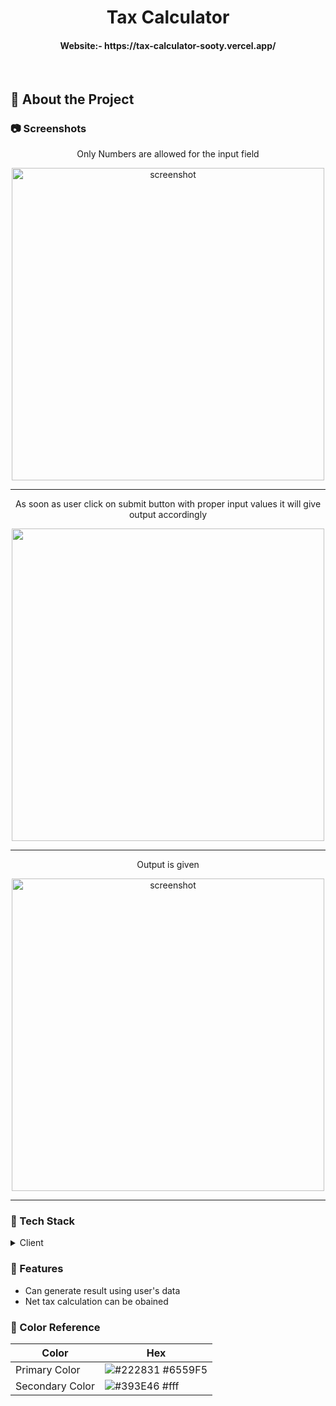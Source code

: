 <div align="center">
  <h1>Tax Calculator</h1>
  <h4>Website:- https://tax-calculator-sooty.vercel.app/</h4>
</div>
<br />
  
<!-- About the Project -->
## :star2: About the Project


<!-- Screenshots -->
### :camera: Screenshots

<div align="center"> 
  <p>Only Numbers are allowed for the input field</p>
  
 
  <img src="https://i.imgur.com/YLsn0ro.png" alt="screenshot" width="500"  /> <br/>
</div>
 <hr/>
<div align="center"> 
  <p>As soon as user click on submit button with proper input values it will give output accordingly</p>
  <img src="https://i.imgur.com/uvw2JBK.png"  width="500"/>
  <br/>
</div>
 <hr/>
<div align="center"> 
  <p>Output is given</p>
  <img src="https://i.imgur.com/piOpNqV.png" alt="screenshot"  width="500"/><br/>
</div> <hr/>

<!-- TechStack -->
### :space_invader: Tech Stack

<details>
  <summary>Client</summary>
  <ul>
    <li><a href="https://html.com/">HTML</a></li>
    <li><a href="https://css3.com/">CSS</a></li>
    <li><a href="https://www.javascript.com/">JavaSript</a></li>
    <li><a href="https://getbootstrap.com/">Bootstrap</a></li>
  </ul>
</details>



<!-- Features -->
### :dart: Features

- Can generate result using user's data 
- Net tax calculation can be obained
  

<!-- Color Reference -->
### :art: Color Reference

| Color             | Hex                                                                |
| ----------------- | ------------------------------------------------------------------ |
| Primary Color | ![#222831](https://via.placeholder.com/10/6559F5?text=+) #6559F5 |
| Secondary Color | ![#393E46](https://via.placeholder.com/10/fff?text=+) #fff |


